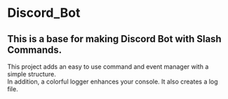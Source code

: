 # Discord_Bot
<h2>This is a base for making Discord Bot with Slash Commands.</h2>

<p>This project adds an easy to use command and event manager with a simple structure.</br>
In addition, a colorful logger enhances your console. It also creates a log file.</p>